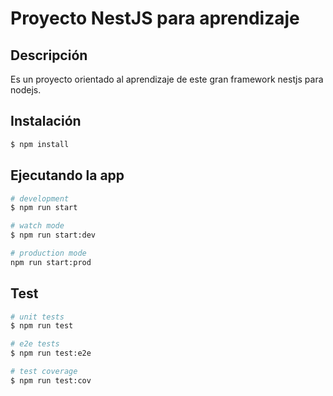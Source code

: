 # Proyecto NestJS para aprendizaje

## Descripción

Es un proyecto orientado al aprendizaje de este gran framework nestjs para nodejs.

## Instalación

```bash
$ npm install
```

## Ejecutando la app

```bash
# development
$ npm run start

# watch mode
$ npm run start:dev

# production mode
npm run start:prod
```

## Test

```bash
# unit tests
$ npm run test

# e2e tests
$ npm run test:e2e

# test coverage
$ npm run test:cov
```

